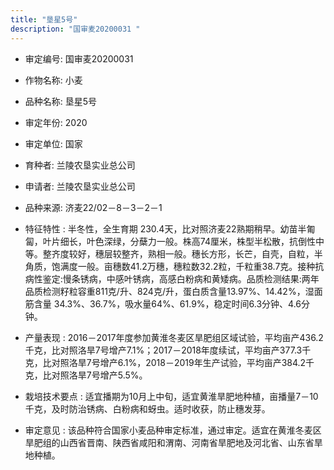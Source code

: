 ```yaml
---
title: "垦星5号"
description: "国审麦20200031 "
---
```

* 审定编号:  国审麦20200031 

*  作物名称:  小麦

*  品种名称:  垦星5号

*  审定年份:  2020

*  审定单位:  国家

* 育种者:  兰陵农垦实业总公司

*  申请者:  兰陵农垦实业总公司

*  品种来源:  济麦22/02－8－3－2－1

*  特征特性 : 
半冬性，全生育期 230.4天，比对照济麦22熟期稍早。幼苗半匍匐，叶片细长，叶色深绿，分蘖力一般。株高74厘米，株型半松散，抗倒性中等。整齐度较好，穗层较整齐，熟相一般。穗长方形，长芒，自壳，自粒，半角质，饱满度一般。亩穗数41.2万穗，穗粒数32.2粒，千粒重38.7克。接种抗病性鉴定:慢条锈病，中感叶锈病，高感白粉病和黄矮病。品质检测结果:两年品质检测籽粒容重811克/升、824克/升，蛋白质含量13.97%、14.42%，湿面筋含量 34.3%、36.7%，吸水量64%、61.9%，稳定时间6.3分钟、4.6分钟。
 
*  产量表现 : 
2016－2017年度参加黄淮冬麦区旱肥组区域试验，平均亩产436.2千克，比对照洛旱7号增产7.1%；2017－2018年度续试，平均亩产377.3千克，比对照洛旱7号增产6.1%，2018－2019年生产试验，平均亩产384.2千克，比对照洛旱7号增产5.5%。

*  栽培技术要点 : 
适宜播期为10月上中旬，适宜黄淮旱肥地种植，亩播量7－10千克，及时防治锈病、白粉病和蚜虫。适时收获，防止穗发芽。

*  审定意见 : 
该品种符合国家小麦品种审定标准，通过审定。适宜在黄淮冬麦区旱肥组的山西省晋南、陕西省咸阳和渭南、河南省旱肥地及河北省、山东省旱地种植。
